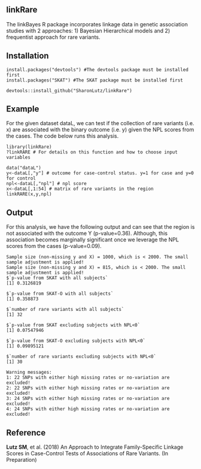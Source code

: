 ## linkRare

The linkBayes R package incorporates linkage data in genetic association studies with 2 approaches: 1) Bayesian Hierarchical models and 2) frequentist approach for rare variants. 

## Installation
```
install.packages("devtools") #The devtools package must be installed first
install.packages("SKAT") #The SKAT package must be installed first

devtools::install_github("SharonLutz/linkRare")
```
## Example
For the given dataset dataL, we can test if the collection of rare variants (i.e. x) are associated with the binary outcome (i.e. y) given the NPL scores from the cases. The code below runs this analysis.
```
library(linkRare)
?linkRARE # For details on this function and how to choose input variables

data("dataL")
y<-dataL[,"y"] # outcome for case-control status. y=1 for case and y=0 for control
npl<-dataL[,"npl"] # npl score
x<-dataL[,1:54] # matrix of rare variants in the region
linkRARE(x,y,npl)
```

## Output
For this analysis, we have the following output and can see that the region is not associated with the outcome Y (p-value=0.36). Although, this association becomes marginally significant once we leverage the NPL scores from the cases (p-value=0.09).
```
Sample size (non-missing y and X) = 1000, which is < 2000. The small sample adjustment is applied!
Sample size (non-missing y and X) = 815, which is < 2000. The small sample adjustment is applied!
$`p-value from SKAT with all subjects`
[1] 0.3126819

$`p-value from SKAT-O with all subjects`
[1] 0.358873

$`number of rare variants with all subjects`
[1] 32

$`p-value from SKAT excluding subjects with NPL<0`
[1] 0.07547946

$`p-value from SKAT-O excluding subjects with NPL<0`
[1] 0.09895121

$`number of rare variants excluding subjects with NPL<0`
[1] 30

Warning messages:
1: 22 SNPs with either high missing rates or no-variation are excluded! 
2: 22 SNPs with either high missing rates or no-variation are excluded! 
3: 24 SNPs with either high missing rates or no-variation are excluded! 
4: 24 SNPs with either high missing rates or no-variation are excluded! 
```

## Reference
**Lutz SM**, et al. (2018) An Approach to Integrate Family-Specific Linkage Scores in Case-Control Tests of Associations of Rare Variants. (In Preparation) 
